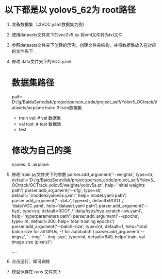 


# 以下都是以 yolov5_62为 root路径

1. 准备数据集（以VOC.yaml数据集为例）

2. 使用datasets文件夹下的voc2v5.py 将xml文件转为txt文件

3. 参照datasets文件夹下创建的示例，创建文件夹结构，并将数据集放入在对应的文件夹下

4. 修改 data文件夹下的VOC.yaml
    # 数据集路径
    path: D:/lg/BaiduSyncdisk/project/person_code/project_self/Yolov5_OCtrack/datasets/airplane
    train: # train数据集
      - train
    val: # val 数据集
      - val
    test: # test 数据集
      - test

    # 修改为自己的类
    names:
      0: airplane


5. 修改 train.py文件夹下的参数
    parser.add_argument('--weights', type=str,
                        default='D:/lg/BaiduSyncdisk/project/person_code/project_self/Yolov5_OCtrack/OCTrack_yolov5/weights/yolov5s.pt',
                        help='initial weights path')
    parser.add_argument('--cfg', type=str, default='./models/yolov5s.yaml', help='model.yaml path')
    parser.add_argument('--data', type=str, default=ROOT / 'data/VOC.yaml', help='dataset.yaml path')
    parser.add_argument('--hyp', type=str, default=ROOT / 'data/hyps/hyp.scratch-low.yaml', help='hyperparameters path')
    parser.add_argument('--epochs', type=int, default=300, help='total training epochs')
    parser.add_argument('--batch-size', type=int, default=1, help='total batch size for all GPUs, -1 for autobatch')
    parser.add_argument('--imgsz', '--img', '--img-size', type=int, default=640, help='train, val image size (pixels)')

    ....

6. 点击运行，即可训练

7. 模型保存在 runs 文件夹下